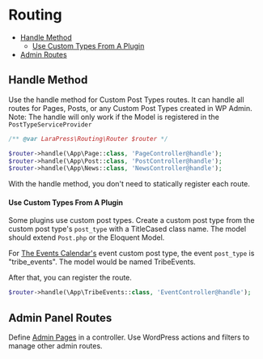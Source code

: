 # Routing

- [Handle Method](#handle-method)
    - [Use Custom Types From A Plugin](#use-custom-types-from-a-plugin)
- [Admin Routes](#admin-routes)

## Handle Method

Use the handle method for Custom Post Types routes. It can handle all routes for Pages, Posts, or any Custom Post Types created in WP Admin. Note: The handle will only work if the Model is registered in the `PostTypeServiceProvider`

```php
/** @var LaraPress\Routing\Router $router */

$router->handle(\App\Page::class, 'PageController@handle');
$router->handle(\App\Post::class, 'PostController@handle');
$router->handle(\App\News::class, 'NewsController@handle');
```

With the handle method, you don't need to statically register each route.

#### Use Custom Types From A Plugin

Some plugins use custom post types. Create a custom post type from the custom post type's `post_type` with a TitleCased class name. The model should extend `Post.php` or the Eloquent Model.

For [The Events Calendar's](https://theeventscalendar.com/) event custom post type, the event `post_type` is "tribe_events". The model would be named TribeEvents.

After that, you can register the route.

 ```php
 $router->handle(\App\TribeEvents::class, 'EventController@handle');
 ```
 
## Admin Panel Routes
 
Define [Admin Pages](https://github.com/lara-press/docs/blob/master/admin.md) in a controller. Use WordPress actions and filters to manage other admin routes.
